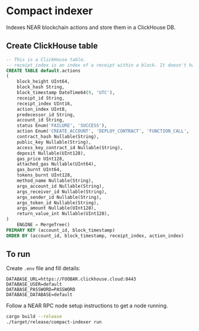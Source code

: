 # Compact indexer

Indexes NEAR blockchain actions and store them in a ClickHouse DB.

## Create ClickHouse table

```sql
-- This is a ClickHouse table.
-- receipt_index is an index of a receipt within a block. It doesn't have significance.
CREATE TABLE default.actions
(
    block_height UInt64,
    block_hash String,
    block_timestamp DateTime64(9, 'UTC'),
    receipt_id String,
    receipt_index UInt16,
    action_index UInt8,
    predecessor_id String,
    account_id String,
    status Enum('FAILURE', 'SUCCESS'),
    action Enum('CREATE_ACCOUNT', 'DEPLOY_CONTRACT', 'FUNCTION_CALL', 'TRANSFER', 'STAKE', 'ADD_KEY', 'DELETE_KEY', 'DELETE_ACCOUNT', 'DELEGATE'),
    contract_hash Nullable(String),
    public_key Nullable(String),
    access_key_contract_id Nullable(String),
    deposit Nullable(UInt128),
    gas_price UInt128,
    attached_gas Nullable(UInt64),
    gas_burnt UInt64,
    tokens_burnt UInt128,
    method_name Nullable(String),
    args_account_id Nullable(String),
    args_receiver_id Nullable(String),
    args_sender_id Nullable(String),
    args_token_id Nullable(String),
    args_amount Nullable(UInt128),
    return_value_int Nullable(UInt128),
)
    ENGINE = MergeTree()
PRIMARY KEY (account_id, block_timestamp)
ORDER BY (account_id, block_timestamp, receipt_index, action_index)
```

## To run

Create `.env` file and fill details:
```
DATABASE_URL=https://FOOBAR.clickhouse.cloud:8443
DATABASE_USER=default
DATABASE_PASSWORD=PASSWORD
DATABASE_DATABASE=default
```

Follow a NEAR RPC node setup instructions to get a node running.

```bash
cargo build --release
./target/release/compact-indexer run
```
